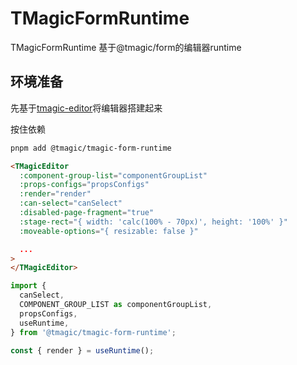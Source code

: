 # TMagicFormRuntime
TMagicFormRuntime 基于@tmagic/form的编辑器runtime

## 环境准备

先基于[tmagic-editor](https://tencent.github.io/tmagic-editor/docs/guide/)将编辑器搭建起来

按住依赖

```bash
pnpm add @tmagic/tmagic-form-runtime
```

```html
<TMagicEditor
  :component-group-list="componentGroupList"
  :props-configs="propsConfigs"
  :render="render"
  :can-select="canSelect"
  :disabled-page-fragment="true"
  :stage-rect="{ width: 'calc(100% - 70px)', height: '100%' }"
  :moveable-options="{ resizable: false }"

  ...
>
</TMagicEditor>
```

```ts
import {
  canSelect,
  COMPONENT_GROUP_LIST as componentGroupList,
  propsConfigs,
  useRuntime,
} from '@tmagic/tmagic-form-runtime';

const { render } = useRuntime();
```